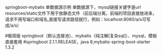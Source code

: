 springboot-mybatis 单数据源示例
单数据源下，mysql链接关键字是url
resources/static文件下用于放静态文件（前后端分离，前端的项目直接放进来，请求不用写端口和域名,直接写请求路径就行，例如：localhost:8080/a/s可写成/a/s）

#极简版 springboot（默认连接池）、mybatis（纯注解[复杂sql]）、mysql，模板直接套用 #springboot 2.1.1.RELEASE，java 8,mybatis-spring-boot-starter 1.3.2
